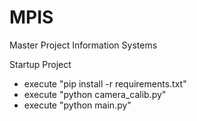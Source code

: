 # MPIS
Master Project Information Systems

Startup Project
- execute "pip install -r requirements.txt"
- execute "python camera_calib.py"
- execute "python main.py"
